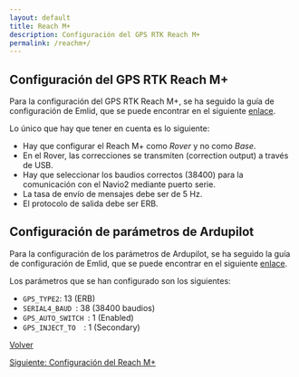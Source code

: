 ```yaml
---
layout: default
title: Reach M+
description: Configuración del GPS RTK Reach M+
permalink: /reachm+/
---
```


## Configuración del GPS RTK Reach M+

Para la configuración del GPS RTK Reach M+, se ha seguido la guía de configuración de Emlid, que se puede encontrar en el siguiente [enlace](https://docs.emlid.com/reachm-plus/common/tutorials/first-setup/).

Lo único que hay que tener en cuenta es lo siguiente:

* Hay que configurar el Reach M+ como *Rover* y no como *Base*.
* En el Rover, las correcciones se transmiten (correction output) a través de USB.
* Hay que seleccionar los baudios correctos (38400) para la comunicación con el Navio2 mediante puerto serie.
* La tasa de envío de mensajes debe ser de 5 Hz.
* El protocolo de salida debe ser ERB.

## Configuración de parámetros de Ardupilot

Para la configuración de los parámetros de Ardupilot, se ha seguido la guía de configuración de Emlid, que se puede encontrar en el siguiente [enlace](https://docs.emlid.com/reachm-plus/common/tutorials/first-setup/).

Los parámetros que se han configurado son los siguientes:

* `GPS_TYPE2`: 13 (ERB)
* `SERIAL4_BAUD `: 38 (38400 baudios)
* `GPS_AUTO_SWITCH `: 1 (Enabled)
* `GPS_INJECT_TO  `: 1 (Secondary)

 [Volver](../)   

 [Siguiente: Configuración del Reach M+](/ASV_Loyola_US/reachm+/)